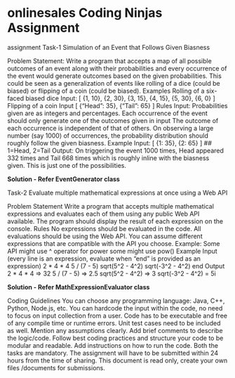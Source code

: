# onlinesales Coding Ninjas Assignment 
assignment
Task-1
Simulation of an Event that Follows Given Biasness

Problem Statement: Write a program that accepts a map of all possible outcomes of an event along with their probabilities and every occurrence of the event would generate outcomes based on the given probabilities. This could be seen as a generalization of events like rolling of a dice (could be biased) or flipping of a coin (could be biased). 
Examples
Rolling of a six-faced biased dice
Input: [ {1, 10}, {2, 30}, {3, 15}, {4, 15}, {5, 30}, {6, 0} ]
Flipping of a coin
Input [ {“Head”: 35}, {“Tail”: 65} ]
Rules
Input: Probabilities given are as integers and percentages.
Each occurrence of the event should only generate one of the outcomes given in input
The outcome of each occurrence is independent of that of others.
On observing a large number (say 1000) of occurrences, the probability distribution should roughly follow the given biasness.
Example
Input: [ {1: 35}, {2: 65} ]  ## 1=Head, 2=Tail
Output:
On triggering the event 1000 times, Head appeared 332 times and Tail 668 times which is roughly inline with the biasness given.
This is just one of the possibilities.


**Solution - Refer EventGenerator class**




Task-2
Evaluate multiple mathematical expressions at once using a Web API

Problem Statement
Write a program that accepts multiple mathematical expressions and evaluates each of them using any public Web API available. The program should display the result of each expression on the console.
Rules
No expressions should be evaluated in the code. All evaluations should be using the Web API.
You can assume different expressions that are compatible with the API you choose. 
Example: Some API might use ^ operator for power some might use pow()
Example
Input (every line is an expression, evaluate when “end” is provided as an expression)
2 * 4 * 4
5 / (7 - 5)
sqrt(5^2 - 4^2)
sqrt(-3^2 - 4^2)
end
Output
2 * 4 * 4 => 32
5 / (7 - 5) => 2.5
sqrt(5^2 - 4^2) => 3
sqrt(-3^2 - 4^2) = 5i

**Solution - Refer MathExpressionEvaluator class**

Coding Guidelines
You can choose any programming language: Java, C++, Python, Node.js, etc.
You can hardcode the input within the code, no need to focus on input collection from a user.
Code has to be executable and free of any compile time or runtime errors.
Unit test cases need to be included as well.
Mention any assumptions clearly.
Add brief comments to describe the logic/code.
Follow best coding practices and structure your code to be modular and readable.
Add instructions on how to run the code.
Both the tasks are mandatory.
The assignment will have to be submitted within 24 hours from the time of sharing.
This document is read only, create your own files /documents for submissions.
